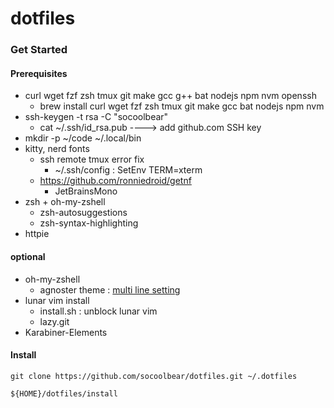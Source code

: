 # dotfiles

### Get Started

#### Prerequisites

- curl wget fzf zsh tmux git make gcc g++ bat nodejs npm nvm openssh
  - brew install curl wget fzf zsh tmux git make gcc bat nodejs npm nvm
- ssh-keygen -t rsa -C "socoolbear"
  - cat ~/.ssh/id_rsa.pub ----> add github.com SSH key
- mkdir -p ~/code  ~/.local/bin
- kitty, nerd fonts
  - ssh remote tmux error fix
    - ~/.ssh/config : SetEnv TERM=xterm
  - https://github.com/ronniedroid/getnf
    - JetBrainsMono
- zsh + oh-my-zshell
    - zsh-autosuggestions
    - zsh-syntax-highlighting
- httpie

#### optional

- oh-my-zshell
    - agnoster theme : [multi line setting](https://gist.github.com/socoolbear/d59447cfaffc24ee914e27fe3019cd81)
- lunar vim install
    - install.sh : unblock lunar vim
    - lazy.git
- Karabiner-Elements

#### Install

```shell
git clone https://github.com/socoolbear/dotfiles.git ~/.dotfiles

${HOME}/dotfiles/install
```